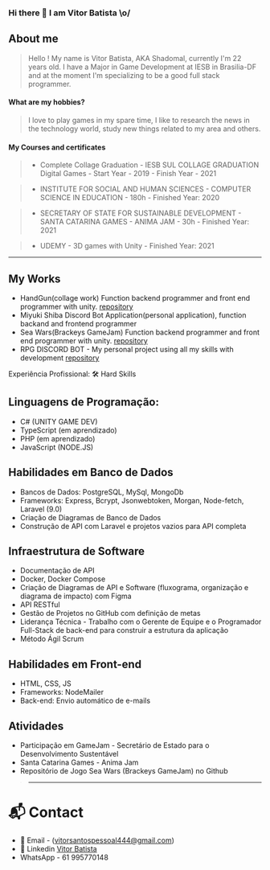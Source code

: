 
 ### Hi there 👋 I am Vitor Batista \o/

## About me
   > Hello ! My name is Vitor Batista, AKA Shadomal, currently I'm 22 years old. I have a Major in Game Development at IESB in Brasilia-DF and at the moment I'm specializing to be a good full stack programmer.
  #### What are my hobbies?
   > I love to play games in my spare time, I like to research the news in the technology world, study new things related to my area and others.
  #### My Courses and certificates
   
   >  - Complete Collage Graduation - IESB SUL COLLAGE GRADUATION Digital Games
         - Start Year - 2019
         - Finish Year - 2021
         
   >  - INSTITUTE FOR SOCIAL AND HUMAN SCIENCES
         - COMPUTER SCIENCE IN EDUCATION - 180h
         - Finished Year: 2020
         
   >  - SECRETARY OF STATE FOR SUSTAINABLE DEVELOPMENT
        - SANTA CATARINA GAMES - ANIMA JAM - 30h
        - Finished Year: 2021
        
   >  - UDEMY
        - 3D games with Unity
        - Finished Year: 2021
-------------------------------------------------------------------------------------------------------------------------------------------------------

## My Works
  - HandGun(collage work) Function backend programmer and front end programmer with unity. [repository](https://github.com/shadomal/handgun)
  - Miyuki Shiba Discord Bot Application(personal application), function backand and frontend programmer
  - Sea Wars(Brackeys GameJam) Function backend programmer and front end programmer with unity. [repository](https://github.com/shadomal/boat-game)
  - RPG DISCORD BOT - My personal project using all my skills with development [repository](https://github.com/shadomal/rpg-discord)
 
Experiência Profissional:
🛠 Hard Skills

## Linguagens de Programação:
- C# (UNITY GAME DEV)
- TypeScript (em aprendizado)
- PHP (em aprendizado)
- JavaScript (NODE.JS)
## Habilidades em Banco de Dados
- Bancos de Dados: PostgreSQL, MySql, MongoDb
- Frameworks: Express, Bcrypt, Jsonwebtoken, Morgan, Node-fetch, Laravel (9.0)
- Criação de Diagramas de Banco de Dados
- Construção de API com Laravel e projetos vazios para API completa
## Infraestrutura de Software
- Documentação de API
- Docker, Docker Compose
- Criação de Diagramas de API e Software (fluxograma, organização e diagrama de impacto) com Figma
- API RESTful
- Gestão de Projetos no GitHub com definição de metas
- Liderança Técnica - Trabalho com o Gerente de Equipe e o Programador Full-Stack de back-end para construir a estrutura da aplicação
- Método Ágil Scrum
## Habilidades em Front-end
- HTML, CSS, JS
- Frameworks: NodeMailer
- Back-end: Envio automático de e-mails
## Atividades
- Participação em GameJam - Secretário de Estado para o Desenvolvimento Sustentável
- Santa Catarina Games - Anima Jam
- Repositório de Jogo Sea Wars (Brackeys GameJam) no Github
  
>-------------------------------------------------------------------------------------------------------------------------------------------------------
# 📬 Contact
 - 📧 Email - (vitorsantospessoal444@gmail.com)
 - 🔗 Linkedin [Vitor Batista](https://www.linkedin.com/in/vitor-batista-36a159210/)
 - WhatsApp - 61 995770148
